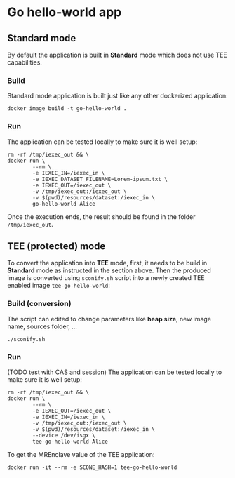 # Go hello-world app

## Standard mode
By default the application is built in **Standard** mode which
does not use TEE capabilities.

### Build
Standard mode application is built just like any other dockerized
application:
```
docker image build -t go-hello-world .
```

### Run
The application can be tested locally to make sure it is well setup:
```
rm -rf /tmp/iexec_out && \
docker run \
        --rm \
        -e IEXEC_IN=/iexec_in \
        -e IEXEC_DATASET_FILENAME=Lorem-ipsum.txt \
        -e IEXEC_OUT=/iexec_out \
        -v /tmp/iexec_out:/iexec_out \
        -v $(pwd)/resources/dataset:/iexec_in \
        go-hello-world Alice
```
Once the execution ends, the result should be found in the folder
`/tmp/iexec_out`.

## TEE (protected) mode
To convert the application into **TEE** mode, first, it needs to be
build in **Standard** mode as instructed in the section above.
Then the produced image is converted using `sconify.sh` script into
a newly created TEE enabled image `tee-go-hello-world`:

### Build (conversion)
The script can edited to change parameters like **heap size**, new
image name, sources folder, ...

```
./sconify.sh
```

### Run
(TODO test with CAS and session)
The application can be tested locally to make sure it is well setup:
```
rm -rf /tmp/iexec_out && \
docker run \
        --rm \
        -e IEXEC_OUT=/iexec_out \
        -e IEXEC_IN=/iexec_in \
        -v /tmp/iexec_out:/iexec_out \
        -v $(pwd)/resources/dataset:/iexec_in \
        --device /dev/isgx \
        tee-go-hello-world Alice
```
To get the MREnclave value of the TEE application:
```
docker run -it --rm -e SCONE_HASH=1 tee-go-hello-world
```
